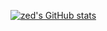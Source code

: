 [![zed's GitHub stats](https://github-readme-stats.vercel.app/api?username=zedd3v)](https://github.com/zedd3v/zedd3v)
